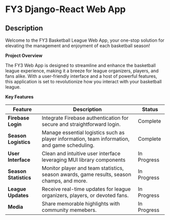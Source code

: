 

# FY3 Django-React Web App
## Description
Welcome to the FY3 Basketball League Web App, your one-stop solution for elevating the management and enjoyment of each basketball season!

**Project Overview** 

The FY3 Web App is designed to streamline and enhance the basketball league experience, making it a breeze for league organizers, players, and fans alike. With a user-friendly interface and a host of powerful features, this application is set to revolutionize how you interact with your basketball league.

**Key Features**

| **Feature**               | **Description**                                                                                  | Status       |
|---------------------------|--------------------------------------------------------------------------------------------------| ------------ |
| **Firebase Login**        | Integrate Firebase authentication for secure and straightforward login. | Complete |
| **Season Logistics**      | Manage essential logistics such as player information, team information, and game scheduling. | Complete |
| **User Interface**        | Clean and intuitive user interface leveraging MUI library components | In Progress |
| **Season Statistics**     | Monitor player and team statistics, season awards, game results, season champs, and more. | In Progress |
| **League Updates**        | Receive real-time updates for league organizers, players, or devoted fans. | In Progress |
| **Media**    | Share memorable highlights with community memebers. | In Progress |
